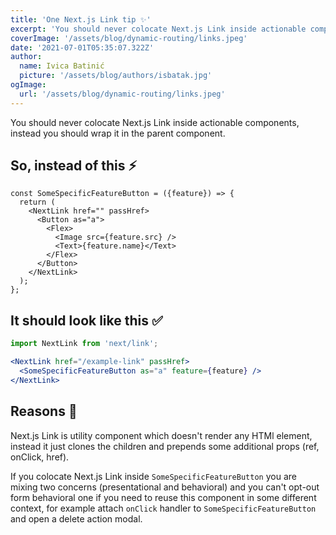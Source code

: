 ```yaml
---
title: 'One Next.js Link tip ✨'
excerpt: 'You should never colocate Next.js Link inside actionable components, instead you should wrap it in the parent component.'
coverImage: '/assets/blog/dynamic-routing/links.jpeg'
date: '2021-07-01T05:35:07.322Z'
author:
  name: Ivica Batinić
  picture: '/assets/blog/authors/isbatak.jpg'
ogImage:
  url: '/assets/blog/dynamic-routing/links.jpeg'
---
```


You should never colocate Next.js Link inside actionable components, instead you should wrap it in the parent component.

## So, instead of this ⚡️

```tsx
const SomeSpecificFeatureButton = ({feature}) => {
  return (
    <NextLink href="" passHref>
      <Button as="a">
        <Flex>
          <Image src={feature.src} />
          <Text>{feature.name}</Text>
        </Flex>
      </Button>
    </NextLink>
  );
};
```

## It should look like this ✅

```jsx
import NextLink from 'next/link';

<NextLink href="/example-link" passHref>
  <SomeSpecificFeatureButton as="a" feature={feature} />
</NextLink>
```

## Reasons 🌈

Next.js Link is utility component which doesn't render any HTMl element, instead it just clones the children and prepends some additional props (ref, onClick, href).

If you colocate Next.js Link inside `SomeSpecificFeatureButton` you are mixing two concerns (presentational and behavioral) and you can't opt-out form behavioral one if you need to reuse this component in some different context, for example attach `onClick` handler to `SomeSpecificFeatureButton` and open a delete action modal.
